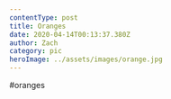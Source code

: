 ```yaml
---
contentType: post
title: Oranges
date: 2020-04-14T00:13:37.380Z
author: Zach
category: pic
heroImage: ../assets/images/orange.jpg
---
```

#oranges